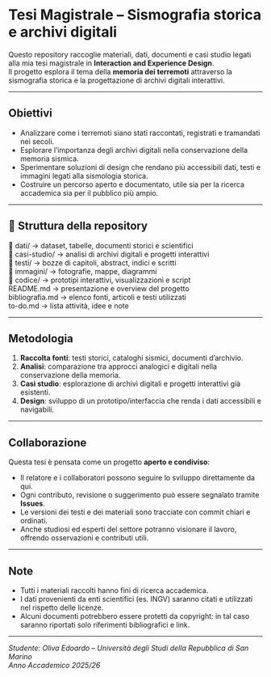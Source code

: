 # Tesi Magistrale – Sismografia storica e archivi digitali

Questo repository raccoglie materiali, dati, documenti e casi studio legati alla mia tesi magistrale in **Interaction and Experience Design**.  
Il progetto esplora il tema della **memoria dei terremoti** attraverso la sismografia storica e la progettazione di archivi digitali interattivi.

---

## Obiettivi
- Analizzare come i terremoti siano stati raccontati, registrati e tramandati nei secoli.  
- Esplorare l’importanza degli archivi digitali nella conservazione della memoria sismica.  
- Sperimentare soluzioni di design che rendano più accessibili dati, testi e immagini legati alla sismologia storica.  
- Costruire un percorso aperto e documentato, utile sia per la ricerca accademica sia per il pubblico più ampio.

---

## 📂 Struttura della repository

📂 dati/ → dataset, tabelle, documenti storici e scientifici  
📂 casi-studio/ → analisi di archivi digitali e progetti interattivi  
📂 testi/ → bozze di capitoli, abstract, indici e scritti  
📂 immagini/ → fotografie, mappe, diagrammi  
📂 codice/ → prototipi interattivi, visualizzazioni e script  
README.md → presentazione e overview del progetto  
bibliografia.md → elenco fonti, articoli e testi utilizzati  
to-do.md → lista attività, idee e note  

---

## Metodologia
1. **Raccolta fonti**: testi storici, cataloghi sismici, documenti d’archivio.  
2. **Analisi**: comparazione tra approcci analogici e digitali nella conservazione della memoria.  
3. **Casi studio**: esplorazione di archivi digitali e progetti interattivi già esistenti.  
4. **Design**: sviluppo di un prototipo/interfaccia che renda i dati accessibili e navigabili.  

---

## Collaborazione
Questa tesi è pensata come un progetto **aperto e condiviso**:  
- Il relatore e i collaboratori possono seguire lo sviluppo direttamente da qui.  
- Ogni contributo, revisione o suggerimento può essere segnalato tramite **Issues**.  
- Le versioni dei testi e dei materiali sono tracciate con commit chiari e ordinati.
- Anche studiosi ed esperti del settore potranno visionare il lavoro, offrendo osservazioni e contributi utili. 

---

## Note
- Tutti i materiali raccolti hanno fini di ricerca accademica.  
- I dati provenienti da enti scientifici (es. INGV) saranno citati e utilizzati nel rispetto delle licenze.  
- Alcuni documenti potrebbero essere protetti da copyright: in tal caso saranno riportati solo riferimenti bibliografici e link.  

---

*Studente: Oliva Edoardo – Università degli Studi della Repubblica di San Marino*  
*Anno Accademico 2025/26*  
